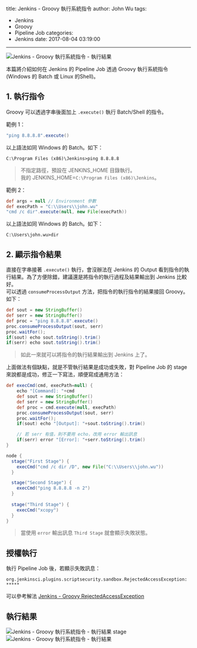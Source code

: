title: Jenkins - Groovy 執行系統指令
author: John Wu
tags:
  - Jenkins
  - Groovy
  - Pipeline Job
categories:
  - Jenkins
date: 2017-08-04 03:19:00
---

![Jenkins - Groovy 執行系統指令 - 執行結果](/images/pasted-275.png)

本篇將介紹如何在 Jenkins 的 Pipeline Job 透過 Groovy 執行系統指令 (Windows 的 Batch 或 Linux 的Shell)。  

<!-- more -->

## 1. 執行指令

Groovy 可以透過字串後面加上 `.execute()` 執行 Batch/Shell 的指令。

範例 1：  
```groovy
"ping 8.8.8.8".execute()
```
以上語法如同 Windows 的 Batch。如下：
```batch
C:\Program Files (x86)\Jenkins>ping 8.8.8.8
```
> 不指定路徑，預設在 JENKINS_HOME 目錄執行。  
> 我的 JENKINS_HOME=`C:\Program Files (x86)\Jenkins`。

範例 2：  
```groovy
def args = null // Environment 參數
def execPath = "C:\\Users\\john.wu"
"cmd /c dir".execute(null, new File(execPath))
```
以上語法如同 Windows 的 Batch。如下：
```batch
C:\Users\john.wu>dir
```

## 2. 顯示指令結果

直接在字串接著 `.execute()` 執行，會沒辦法在 Jenkins 的 Output 看到指令的執行結果。為了方便除錯，建議還是將指令的執行過程及結果輸出到 Jenkins 比較好。  
可以透過 `consumeProcessOutput` 方法，把指令的執行指令的結果接回 Groovy。如下：

```groovy
def sout = new StringBuffer()
def serr = new StringBuffer()
def proc = "ping 8.8.8.8".execute()
proc.consumeProcessOutput(sout, serr)
proc.waitFor();
if(sout) echo sout.toString().trim()
if(serr) echo sout.toString().trim()
```
> 如此一來就可以將指令的執行結果輸出到 Jenkins 上了。

上面做法有個缺點，就是不管執行結果是成功或失敗，對 Pipeline Job 的 stage 來說都是成功，修正一下寫法，順便寫成通用方法：

```groovy
def execCmd(cmd, execPath=null) {
    echo "[Command]: "+cmd
    def sout = new StringBuffer()
    def serr = new StringBuffer()
    def proc = cmd.execute(null, execPath)
    proc.consumeProcessOutput(sout, serr)
    proc.waitFor();
    if(sout) echo "[Output]: "+sout.toString().trim()

    // 若 serr 有值，則不要用 echo，改用 error 輸出訊息
    if(serr) error "[Error]: "+serr.toString().trim()
}

node {
  stage("First Stage") {
    execCmd("cmd /c dir /D", new File("C:\\Users\\john.wu"))
  }

  stage("Second Stage") {
    execCmd("ping 8.8.8.8 -n 2")
  }
  
  stage("Third Stage") {
    execCmd("xcopy")
  }
}
```
> 當使用 `error` 輸出訊息 `Third Stage` 就會顯示失敗狀態。


## 授權執行

執行 Pipeline Job 後，若顯示失敗訊息：
```
org.jenkinsci.plugins.scriptsecurity.sandbox.RejectedAccessException: *****
```
可以參考解法 [Jenkins - Groovy RejectedAccessException](/article/jenkins-groovy-rejected-access-exception.html)

## 執行結果

![Jenkins - Groovy 執行系統指令 - 執行結果 stage](/images/pasted-273.png)
![Jenkins - Groovy 執行系統指令 - 執行結果](/images/pasted-274.png)